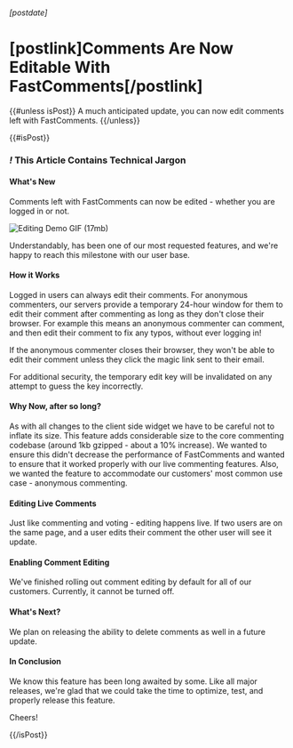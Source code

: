 ###### [postdate]
# [postlink]Comments Are Now Editable With FastComments[/postlink]

{{#unless isPost}}
A much anticipated update, you can now edit comments left with FastComments.
{{/unless}}

{{#isPost}}

### <i class="circle">!</i> This Article Contains Technical Jargon

#### What's New

Comments left with FastComments can now be edited - whether you are logged in or not.

<img src="images/fc-editing-demo.gif" alt="Editing Demo GIF (17mb)" title="Editing Demo" />

Understandably, has been one of our most requested features, and we're happy to reach this milestone with our user base.

#### How it Works

Logged in users can always edit their comments. For anonymous commenters, our servers provide a temporary 24-hour window for them to edit their comment after
commenting as long as they don't close their browser. For example this means an anonymous commenter can comment, and then edit their comment to fix any typos, without ever logging in!

If the anonymous commenter closes their browser, they won't be able to edit their comment unless they click the magic link sent to their email.

For additional security, the temporary edit key will be invalidated on any attempt to guess the key incorrectly.

#### Why Now, after so long?

As with all changes to the client side widget we have to be careful not to inflate its size. This feature adds considerable size to the core commenting codebase (around 1kb gzipped - about a 10% increase).
We wanted to ensure this didn't decrease the performance of FastComments and wanted to ensure that it worked properly with our live commenting features. Also, we wanted the feature to
accommodate our customers' most common use case - anonymous commenting.

#### Editing Live Comments

Just like commenting and voting - editing happens live. If two users are on the same page, and a user edits their comment the other user will see it update.

#### Enabling Comment Editing

We've finished rolling out comment editing by default for all of our customers. Currently, it cannot be turned off.

#### What's Next?

We plan on releasing the ability to delete comments as well in a future update.

#### In Conclusion

We know this feature has been long awaited by some. Like all major releases, we're glad that we could take the time to optimize, test, and properly release this feature.

Cheers!

{{/isPost}}
